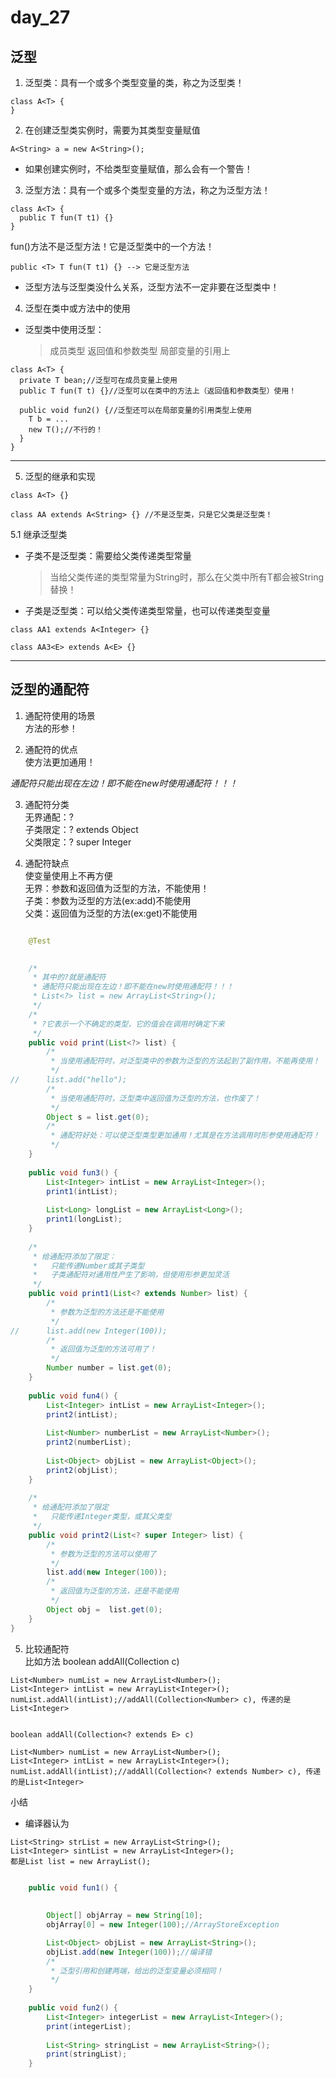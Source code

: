 # day_27


## 泛型
1. 泛型类：具有一个或多个类型变量的类，称之为泛型类！
```
class A<T> {
}
```
2. 在创建泛型类实例时，需要为其类型变量赋值
```
A<String> a = new A<String>();
```
  * 如果创建实例时，不给类型变量赋值，那么会有一个警告！

3. 泛型方法：具有一个或多个类型变量的方法，称之为泛型方法！
```
class A<T> {
  public T fun(T t1) {}
}
```
fun()方法不是泛型方法！它是泛型类中的一个方法！
```
public <T> T fun(T t1) {} --> 它是泛型方法
```
* 泛型方法与泛型类没什么关系，泛型方法不一定非要在泛型类中！

4. 泛型在类中或方法中的使用
  * 泛型类中使用泛型：
    > 成员类型
    > 返回值和参数类型
    > 局部变量的引用上
```
class A<T> {
  private T bean;//泛型可在成员变量上使用
  public T fun(T t) {}//泛型可以在类中的方法上（返回值和参数类型）使用！

  public void fun2() {//泛型还可以在局部变量的引用类型上使用
    T b = ...
    new T();//不行的！
  }
}
```
---

5. 泛型的继承和实现
```
class A<T> {}

class AA extends A<String> {} //不是泛型类，只是它父类是泛型类！
```
5.1 继承泛型类

  * 子类不是泛型类：需要给父类传递类型常量
    > 当给父类传递的类型常量为String时，那么在父类中所有T都会被String替换！
  * 子类是泛型类：可以给父类传递类型常量，也可以传递类型变量
```
class AA1 extends A<Integer> {}

class AA3<E> extends A<E> {}
```



---

## 泛型的通配符

1. 通配符使用的场景  
方法的形参！

2. 通配符的优点  
  使方法更加通用！    

*通配符只能出现在左边！即不能在new时使用通配符！！！*

3. 通配符分类  
  无界通配：?  
  子类限定：? extends Object  
  父类限定：? super Integer  

4. 通配符缺点  
  使变量使用上不再方便  
  无界：参数和返回值为泛型的方法，不能使用！  
  子类：参数为泛型的方法(ex:add)不能使用  
  父类：返回值为泛型的方法(ex:get)不能使用  

```java

	@Test

	
	/*
	 * 其中的?就是通配符
	 * 通配符只能出现在左边！即不能在new时使用通配符！！！
	 * List<?> list = new ArrayList<String>();
	 */
	/*
	 * ?它表示一个不确定的类型，它的值会在调用时确定下来
	 */
	public void print(List<?> list) {
		/*
		 * 当使用通配符时，对泛型类中的参数为泛型的方法起到了副作用，不能再使用！
		 */
//		list.add("hello");
		/*
		 * 当使用通配符时，泛型类中返回值为泛型的方法，也作废了！
		 */
		Object s = list.get(0);
		/*
		 * 通配符好处：可以使泛型类型更加通用！尤其是在方法调用时形参使用通配符！
		 */
	}
	
	public void fun3() {
		List<Integer> intList = new ArrayList<Integer>();
		print1(intList);
		
		List<Long> longList = new ArrayList<Long>();
		print1(longList);
	}
	
	/*
	 * 给通配符添加了限定：
	 *   只能传递Number或其子类型
	 *   子类通配符对通用性产生了影响，但使用形参更加灵活
	 */
	public void print1(List<? extends Number> list) {
		/*
		 * 参数为泛型的方法还是不能使用
		 */
//		list.add(new Integer(100));
		/*
		 * 返回值为泛型的方法可用了！
		 */
		Number number = list.get(0);
	}
	
	public void fun4() {
		List<Integer> intList = new ArrayList<Integer>();
		print2(intList);
		
		List<Number> numberList = new ArrayList<Number>();
		print2(numberList);
		
		List<Object> objList = new ArrayList<Object>();
		print2(objList);
	}
	
	/*
	 * 给通配符添加了限定
	 *   只能传递Integer类型，或其父类型
	 */
	public void print2(List<? super Integer> list) {
		/*
		 * 参数为泛型的方法可以使用了
		 */
		list.add(new Integer(100));
		/*
		 * 返回值为泛型的方法，还是不能使用
		 */
		Object obj =  list.get(0);
	}
}

```

5. 比较通配符  
比如方法
boolean addAll(Collection<E> c)
```
List<Number> numList = new ArrayList<Number>();
List<Integer> intList = new ArrayList<Integer>();
numList.addAll(intList);//addAll(Collection<Number> c), 传递的是List<Integer>


boolean addAll(Collection<? extends E> c)

List<Number> numList = new ArrayList<Number>();
List<Integer> intList = new ArrayList<Integer>();
numList.addAll(intList);//addAll(Collection<? extends Number> c), 传递的是List<Integer>
```



小结  
* 编译器认为  
```
List<String> strList = new ArrayList<String>();
List<Integer> sintList = new ArrayList<Integer>();
都是List list = new ArrayList();
```
```java

	public void fun1() {
	
		
		Object[] objArray = new String[10];
		objArray[0] = new Integer(100);//ArrayStoreException

		List<Object> objList = new ArrayList<String>();
		objList.add(new Integer(100));//编译错
		/*
		 * 泛型引用和创建两端，给出的泛型变量必须相同！
		 */
	}
	
	public void fun2() {
		List<Integer> integerList = new ArrayList<Integer>();
		print(integerList);
		
		List<String> stringList = new ArrayList<String>();
		print(stringList);
	}


```









































